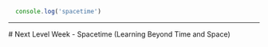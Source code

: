 ```js
  console.log('spacetime')
```
<hr>
# Next Level Week - Spacetime (Learning Beyond Time and Space)
